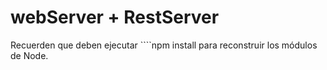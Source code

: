 # webServer + RestServer

Recuerden que deben ejecutar ````npm install para reconstruir
los módulos de Node.